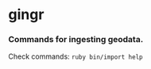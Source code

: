 # gingr

### Commands for ingesting geodata.
Check commands: 
    ```ruby
    bin/import help
    ```